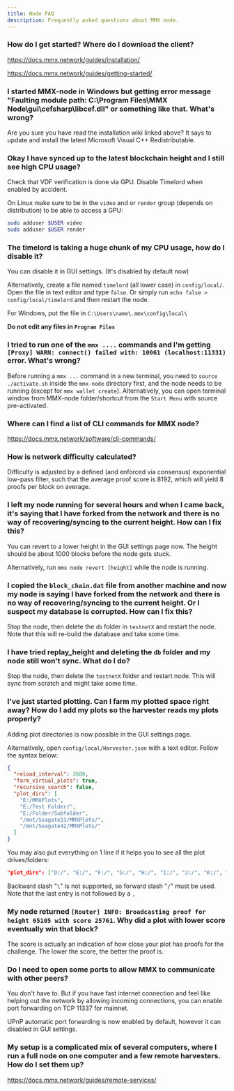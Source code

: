 ```yaml
---
title: Node FAQ
description: Frequently asked questions about MMX node.
---
```


### How do I get started? Where do I download the client?
https://docs.mmx.network/guides/installation/

https://docs.mmx.network/guides/getting-started/

### I started MMX-node in Windows but getting error message "Faulting module path: C:\Program Files\MMX Node\gui\cefsharp\libcef.dll" or something like that. What's wrong?
Are you sure you have read the installation wiki linked above? It says to update and install the latest Microsoft Visual C++ Redistributable.

### Okay I have synced up to the latest blockchain height and I still see high CPU usage?
Check that VDF verification is done via GPU. Disable Timelord when enabled by accident.

On Linux make sure to be in the `video` and or `render` group (depends on distribution) to be able to access a GPU:
```bash frame="none"
sudo adduser $USER video
sudo adduser $USER render
```

### The timelord is taking a huge chunk of my CPU usage, how do I disable it?
You can disable it in GUI settings. (It's disabled by default now)

Alternatively, create a file named `timelord` (all lower case) in `config/local/`. Open the file in text editor and type `false`. Or simply run `echo false > config/local/timelord` and then restart the node.

For Windows, put the file in `C:\Users\name\.mmx\config\local\`

**Do not edit any files in `Program Files`**

### I tried to run one of the `mmx ....` commands and I'm getting `[Proxy] WARN: connect() failed with: 10061 (localhost:11331)` error. What's wrong?
Before running a `mmx ...` command in a new terminal, you need to `source ./activate.sh` inside the `mmx-node` directory first, and the node needs to be running (except for `mmx wallet create`).
Alternatively, you can open terminal window from MMX-node folder/shortcut from the `Start Menu` with source pre-activated.

### Where can I find a list of CLI commands for MMX node?
https://docs.mmx.network/software/cli-commands/

### How is network difficulty calculated?

Difficulty is adjusted by a defined (and enforced via consensus) exponential low-pass filter, such that the average proof score is 8192, which will yield 8 proofs per block on average.

### I left my node running for several hours and when I came back, it's saying that I have forked from the network and there is no way of recovering/syncing to the current height. How can I fix this?

You can revert to a lower height in the GUI settings page now. The height should be about 1000 blocks before the node gets stuck.

Alternatively, run `mmx node revert [height]` while the node is running.

### I copied the `block_chain.dat` file from another machine and now my node is saying I have forked from the network and there is no way of recovering/syncing to the current height. Or I suspect my database is corrupted. How can I fix this?
Stop the node, then delete the `db` folder in `testnetX` and restart the node. Note that this will re-build the database and take some time.

### I have tried replay_height and deleting the `db` folder and my node still won't sync. What do I do?
Stop the node, then delete the `testnetX` folder and restart node. This will sync from scratch and might take some time.

### I've just started plotting. Can I farm my plotted space right away? How do I add my plots so the harvester reads my plots properly?
Adding plot directories is now possible in the GUI settings page.

Alternatively, open `config/local/Harvester.json` with a text editor. Follow the syntax below:
```json
{
  "reload_interval": 3600,
  "farm_virtual_plots": true,
  "recursive_search": false,
  "plot_dirs": [
    "E:/MMXPlots",
    "E:/Test Folder/",
    "E:/Folder/Subfolder",
    "/mnt/Seagate13/MMXPlots/",
    "/mnt/Seagate42/MMXPlots/"
  ]
}
```
You may also put everything on 1 line if it helps you to see all the plot drives/folders:
```json
"plot_dirs": ["D:/", "E:/", "F:/", "G:/", "H:/", "I:/", "J:/", "K:/", "L:/"]
```
Backward slash "`\`" is not supported, so forward slash "`/`" must be used.
Note that the last entry is not followed by a `,`

### My node returned `[Router] INFO: Broadcasting proof for height 65105 with score 25761`. Why did a plot with lower score eventually win that block?
The score is actually an indication of how close your plot has proofs for the challenge. The lower the score, the better the proof is.

### Do I need to open some ports to allow MMX to communicate with other peers?
You don't have to. But if you have fast internet connection and feel like helping out the network by allowing incoming connections, you can enable port forwarding on TCP 11337 for mainnet.

UPnP automatic port forwarding is now enabled by default, however it can disabled in GUI settings.

### My setup is a complicated mix of several computers, where I run a full node on one computer and a few remote harvesters. How do I set them up?
https://docs.mmx.network/guides/remote-services/
